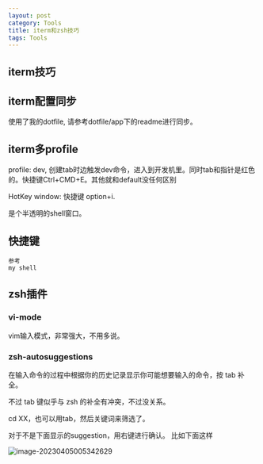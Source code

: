 ```yaml
---
layout: post
category: Tools
title: iterm和zsh技巧
tags: Tools
---
```


## iterm技巧

## iterm配置同步

使用了我的dotfile, 请参考dotfile/app下的readme进行同步。



## iterm多profile

profile: dev, 创建tab时边触发dev命令，进入到开发机里。同时tab和指针是红色的。快捷键Ctrl+CMD+E。其他就和default没任何区别



HotKey window: 快捷键 option+i. 

是个半透明的shell窗口。



## 快捷键

    参考
    my shell
    
## zsh插件

### vi-mode

vim输入模式，非常强大，不用多说。

### zsh-autosuggestions

在输入命令的过程中根据你的历史记录显示你可能想要输入的命令，按 tab 补全。

不过 tab 键似乎与 zsh 的补全有冲突，不过没关系。

cd XX，也可以用tab，然后关键词来筛选了。



对于不是下面显示的suggestion，用右键进行确认。 比如下面这样



![image-20230405005342629](https://cdn.jsdelivr.net/gh/mafulong/mdPic@vv6/v6/202304050053697.png)

